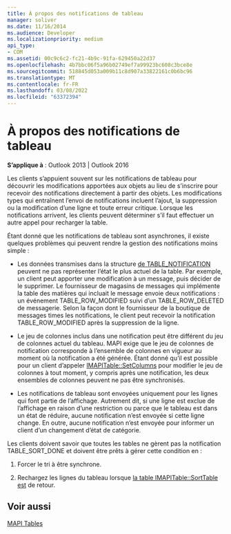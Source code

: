 ```yaml
---
title: À propos des notifications de tableau
manager: soliver
ms.date: 11/16/2014
ms.audience: Developer
ms.localizationpriority: medium
api_type:
- COM
ms.assetid: 00c9c6c2-fc21-4b9c-91fa-629450a22d37
ms.openlocfilehash: 4b7bbc06f5a96b02749ef7a99923bc608c3bce8e
ms.sourcegitcommit: 518845d053a009b11c8d907a33822161c0b6bc96
ms.translationtype: MT
ms.contentlocale: fr-FR
ms.lasthandoff: 03/08/2022
ms.locfileid: "63372394"
---
```

# <a name="about-table-notifications"></a>À propos des notifications de tableau

  
  
**S’applique à** : Outlook 2013 | Outlook 2016 
  
Les clients s’appuient souvent sur les notifications de tableau pour découvrir les modifications apportées aux objets au lieu de s’inscrire pour recevoir des notifications directement à partir des objets. Les modifications types qui entraînent l’envoi de notifications incluent l’ajout, la suppression ou la modification d’une ligne et toute erreur critique. Lorsque les notifications arrivent, les clients peuvent déterminer s’il faut effectuer un autre appel pour recharger la table. 
  
Étant donné que les notifications de tableau sont asynchrones, il existe quelques problèmes qui peuvent rendre la gestion des notifications moins simple :
  
- Les données transmises dans la structure [de TABLE_NOTIFICATION](table_notification.md) peuvent ne pas représenter l’état le plus actuel de la table. Par exemple, un client peut apporter une modification à un message, puis décider de le supprimer. Le fournisseur de magasins de messages qui implémente la table des matières qui incluait le message envoie deux notifications : un événement TABLE_ROW_MODIFIED suivi d’un TABLE_ROW_DELETED de messagerie. Selon la façon dont le fournisseur de la boutique de messages times les notifications, le client peut recevoir la notification TABLE_ROW_MODIFIED après la suppression de la ligne. 
    
- Le jeu de colonnes inclus dans une notification peut être différent du jeu de colonnes actuel du tableau. MAPI exige que le jeu de colonnes de notification corresponde à l’ensemble de colonnes en vigueur au moment où la notification a été générée. Étant donné qu’il est possible pour un client d’appeler [IMAPITable::SetColumns](imapitable-setcolumns.md) pour modifier le jeu de colonnes à tout moment, y compris après une notification, les deux ensembles de colonnes peuvent ne pas être synchronisés. 
    
- Les notifications de tableau sont envoyées uniquement pour les lignes qui font partie de l’affichage. Autrement dit, si une ligne est exclue de l’affichage en raison d’une restriction ou parce que le tableau est dans un état de réduire, aucune notification n’est envoyée si cette ligne change. En outre, aucune notification n’est envoyée pour informer un client d’un changement d’état de catégorie.
    
Les clients doivent savoir que toutes les tables ne gèrent pas la notification TABLE_SORT_DONE et doivent être prêts à gérer cette condition en :
  
1. Forcer le tri à être synchrone.
    
2. Rechargez les lignes du tableau lorsque [la table IMAPITable::SortTable est](imapitable-sorttable.md) de retour. 
    
## <a name="see-also"></a>Voir aussi



[MAPI Tables](mapi-tables.md)

